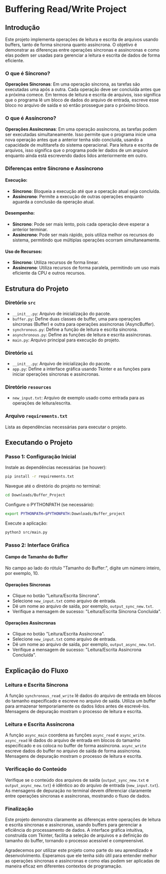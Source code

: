 # Buffering Read/Write Project

## Introdução
Este projeto implementa operações de leitura e escrita de arquivos usando buffers, tanto de forma síncrona quanto assíncrona. O objetivo é demonstrar as diferenças entre operações síncronas e assíncronas e como elas podem ser usadas para gerenciar a leitura e escrita de dados de forma eficiente.

### O que é Síncrono?
**Operações Síncronas**: Em uma operação síncrona, as tarefas são executadas uma após a outra. Cada operação deve ser concluída antes que a próxima comece. Em termos de leitura e escrita de arquivos, isso significa que o programa lê um bloco de dados do arquivo de entrada, escreve esse bloco no arquivo de saída e só então prossegue para o próximo bloco.

### O que é Assíncrono?
**Operações Assíncronas**: Em uma operação assíncrona, as tarefas podem ser executadas simultaneamente. Isso permite que o programa inicie uma nova operação antes que a anterior tenha sido concluída, usando a capacidade de multitarefa do sistema operacional. Para leitura e escrita de arquivos, isso significa que o programa pode ler dados de um arquivo enquanto ainda está escrevendo dados lidos anteriormente em outro.

### Diferenças entre Síncrono e Assíncrono

#### Execução:
- **Síncrono**: Bloqueia a execução até que a operação atual seja concluída.
- **Assíncrono**: Permite a execução de outras operações enquanto aguarda a conclusão da operação atual.

#### Desempenho:
- **Síncrono**: Pode ser mais lento, pois cada operação deve esperar a anterior terminar.
- **Assíncrono**: Pode ser mais rápido, pois utiliza melhor os recursos do sistema, permitindo que múltiplas operações ocorram simultaneamente.

#### Uso de Recursos:
- **Síncrono**: Utiliza recursos de forma linear.
- **Assíncrono**: Utiliza recursos de forma paralela, permitindo um uso mais eficiente da CPU e outros recursos.

## Estrutura do Projeto

### Diretório `src`
- `__init__.py`: Arquivo de inicialização do pacote.
- `buffer.py`: Define duas classes de buffer, uma para operações síncronas (Buffer) e outra para operações assíncronas (AsyncBuffer).
- `synchronous.py`: Define a função de leitura e escrita síncrona.
- `asynchronous.py`: Define as funções de leitura e escrita assíncronas.
- `main.py`: Arquivo principal para execução do projeto.

### Diretório `ui`
- `__init__.py`: Arquivo de inicialização do pacote.
- `app.py`: Define a interface gráfica usando Tkinter e as funções para iniciar operações síncronas e assíncronas.

### Diretório `resources`
- `new_input.txt`: Arquivo de exemplo usado como entrada para as operações de leitura/escrita.

### Arquivo `requirements.txt`
Lista as dependências necessárias para executar o projeto.

## Executando o Projeto

### Passo 1: Configuração Inicial
Instale as dependências necessárias (se houver):

```sh
pip install -r requirements.txt
```
Navegue até o diretório do projeto no terminal:
```sh
cd Downloads/Buffer_Project
```
Configure o PYTHONPATH (se necessário):
```sh
export PYTHONPATH=$PYTHONPATH:Downloads/Buffer_project
```
Execute a aplicação:
```sh
python3 src/main.py
```

### Passo 2: Interface Gráfica

#### Campo de Tamanho do Buffer
No campo ao lado do rótulo "Tamanho do Buffer:", digite um número inteiro, por exemplo, 10.

#### Operações Síncronas
- Clique no botão "Leitura/Escrita Síncrona".
- Selecione `new_input.txt` como arquivo de entrada.
- Dê um nome ao arquivo de saída, por exemplo, `output_sync_new.txt`.
- Verifique a mensagem de sucesso: "Leitura/Escrita Síncrona Concluída".

#### Operações Assíncronas
- Clique no botão "Leitura/Escrita Assíncrona".
- Selecione `new_input.txt` como arquivo de entrada.
- Dê um nome ao arquivo de saída, por exemplo, `output_async_new.txt`.
- Verifique a mensagem de sucesso: "Leitura/Escrita Assíncrona Concluída".

## Explicação do Fluxo

### Leitura e Escrita Síncrona
A função `synchronous_read_write` lê dados do arquivo de entrada em blocos do tamanho especificado e escreve no arquivo de saída. Utiliza um buffer para armazenar temporariamente os dados lidos antes de escrevê-los. Mensagens de depuração mostram o processo de leitura e escrita.

### Leitura e Escrita Assíncrona
A função `async_main` coordena as funções `async_read` e `async_write`. `async_read` lê dados do arquivo de entrada em blocos do tamanho especificado e os coloca no buffer de forma assíncrona. `async_write` escreve dados do buffer no arquivo de saída de forma assíncrona. Mensagens de depuração mostram o processo de leitura e escrita.

### Verificação do Conteúdo
Verifique se o conteúdo dos arquivos de saída (`output_sync_new.txt` e `output_async_new.txt`) é idêntico ao do arquivo de entrada (`new_input.txt`). As mensagens de depuração no terminal devem diferenciar claramente entre operações síncronas e assíncronas, mostrando o fluxo de dados.

### Finalização
Este projeto demonstra claramente as diferenças entre operações de leitura e escrita síncronas e assíncronas, usando buffers para gerenciar a eficiência do processamento de dados. A interface gráfica intuitiva, construída com Tkinter, facilita a seleção de arquivos e a definição do tamanho do buffer, tornando o processo acessível e compreensível.


Agradecemos por utilizar este projeto como parte do seu aprendizado e desenvolvimento. Esperamos que ele tenha sido útil para entender melhor as operações síncronas e assíncronas e como elas podem ser aplicadas de maneira eficaz em diferentes contextos de programação.
